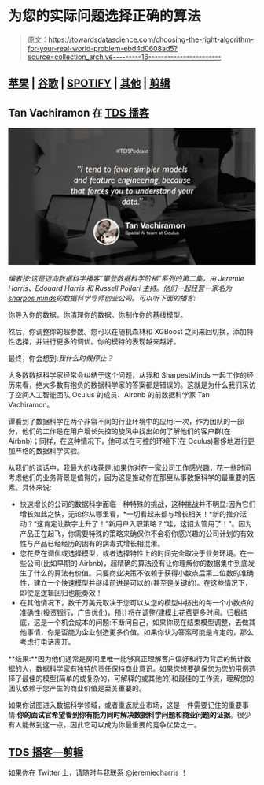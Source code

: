 # 为您的实际问题选择正确的算法

> 原文：<https://towardsdatascience.com/choosing-the-right-algorithm-for-your-real-world-problem-ebd4d0608ad5?source=collection_archive---------16----------------------->

## [苹果](https://podcasts.apple.com/ca/podcast/towards-data-science/id1470952338?mt=2) | [谷歌](https://www.google.com/podcasts?feed=aHR0cHM6Ly9hbmNob3IuZm0vcy8zNmI0ODQ0L3BvZGNhc3QvcnNz) | [SPOTIFY](https://open.spotify.com/show/63diy2DtpHzQfeNVxAPZgU) | [其他](https://anchor.fm/towardsdatascience) | [剪辑](https://www.youtube.com/watch?v=1Kjnf8miIFs&t=)

## Tan Vachiramon 在 [TDS 播客](https://medium.com/towards-data-science/podcast/home)

![](img/1f3f2f6f8d07fa4cd108eb51c0891568.png)

*编者按:这是迈向数据科学播客“攀登数据科学阶梯”系列的第二集，由 Jeremie Harris、Edouard Harris 和 Russell Pollari 主持。他们一起经营一家名为*[*sharpes minds*](http://sharpestminds.com)*的数据科学导师创业公司。可以听下面的播客:*

你导入你的数据。你清理你的数据。你制作你的基线模型。

然后，你调整你的超参数。您可以在随机森林和 XGBoost 之间来回切换，添加特性选择，并进行更多的调优。你的模特的表现越来越好。

最终，你会想到:*我什么时候停止？*

大多数数据科学家经常会纠结于这个问题，从我和 SharpestMinds 一起工作的经历来看，绝大多数有抱负的数据科学家的答案都是错误的。这就是为什么我们采访了空间人工智能团队 Oculus 的成员、Airbnb 的前数据科学家 Tan Vachiramon。

谭看到了数据科学在两个非常不同的行业环境中的应用:一次，作为团队的一部分，他们的工作是在用户增长失控的旋风中找出如何了解他们的客户群(在 Airbnb)；同样，在这种情况下，他可以在可控的环境下(在 Oculus)奢侈地进行更加严格的数据科学实验。

从我们的谈话中，我最大的收获是:如果你对在一家公司工作感兴趣，花一些时间考虑他们的业务背景是值得的，因为这是推动你在那里从事数据科学的最重要的因素。具体来说:

*   快速增长的公司的数据科学面临一种特殊的挑战，这种挑战并不明显:因为它们增长如此之快，无论你从哪里看，*一切看起来都与增长相关！*新的推介活动？“这肯定让数字上升了！”新用户入职策略？“哇，这招太管用了！”。因为产品正在起飞，你需要特殊的策略来确保你不会将你感兴趣的公司计划的有效性与产品已经经历的固有的病毒式增长相混淆。
*   您花费在调优或选择模型，或者选择特性上的时间完全取决于业务环境。在一些公司(比如早期的 Airbnb)，超精确的算法没有让你理解你的数据集中到底发生了什么的算法有价值。只要商业决策不依赖于获得小数点后第二位数的准确性，建立一个快速模型并继续前进是可以的(甚至是关键的)。在这些情况下，即使是逻辑回归也能奏效！
*   在其他情况下，数千万美元取决于您可以从您的模型中挤出的每一个小数点的准确性(投资银行，广告优化)，预计将在调整/建模上花费更多时间。归根结底，这是一个机会成本的问题:不断问自己，如果你现在结束模型调整，去做其他事情，你是否能为企业创造更多价值。如果你认为答案可能是肯定的，那么考虑打电话离开。

**结果:**因为他们通常是房间里唯一能够真正理解客户偏好和行为背后的统计数据的人，数据科学家有独特的责任保持商业意识。如果您想要确保您为您的用例选择了最佳的模型(简单的或复杂的，可解释的或其他的)和最佳的工作流，理解您的团队依赖于您产生的商业价值是至关重要的。

如果你试图进入数据科学领域，或者重返就业市场，这是一件需要记住的重要事情:**你的面试官希望看到你有能力同时解决数据科学问题和商业问题的证据**。很少有人能做到这一点，因此它可以成为你最重要的竞争优势之一。

## [TDS 播客—剪辑](https://www.youtube.com/watch?v=1Kjnf8miIFs&t=)

如果你在 Twitter 上，请随时与我联系 [@jeremiecharris](https://twitter.com/jeremiecharris) ！
